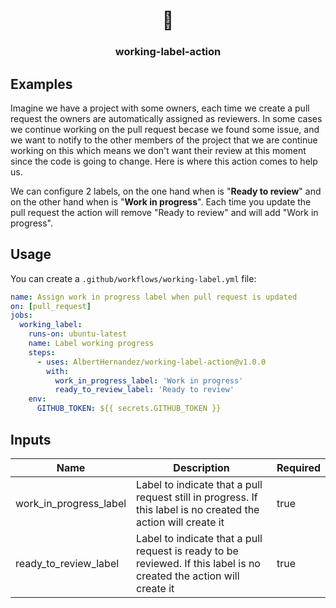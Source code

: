 <h1 align="center">💼</h1>
<h3 align="center">working-label-action</h3>

## Examples

Imagine we have a project with some owners, each time we create a pull request the owners are automatically assigned as reviewers. In some cases we continue working on the pull request becase we found some issue, and we want to notify to the other members of the project that we are continue working on this which means we don't want their review at this moment since the code is going to change. Here is where this action comes to help us.

We can configure 2 labels, on the one hand when is "**Ready to review**" and on the other hand when is "**Work in progress**". Each time you update the pull request the action will remove "Ready to review" and will add "Work in progress". 

## Usage

You can create a `.github/workflows/working-label.yml` file:

```yaml
name: Assign work in progress label when pull request is updated
on: [pull_request]
jobs:
  working_label:
    runs-on: ubuntu-latest
    name: Label working progress
    steps:
      - uses: AlbertHernandez/working-label-action@v1.0.0
        with:
          work_in_progress_label: 'Work in progress'
          ready_to_review_label: 'Ready to review'
    env:
      GITHUB_TOKEN: ${{ secrets.GITHUB_TOKEN }}

```

## Inputs

| Name | Description | Required |
|------|-------------|----------|
| work_in_progress_label | Label to indicate that a pull request still in progress. If this label is no created the action will create it | true |
| ready_to_review_label | Label to indicate that a pull request is ready to be reviewed. If this label is no created the action will create it | true |
